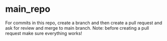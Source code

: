 # main_repo
For commits in this repo, create a branch and then create a pull request and ask for review and merge to main branch.
Note: before creating a pull request make sure everything works!

